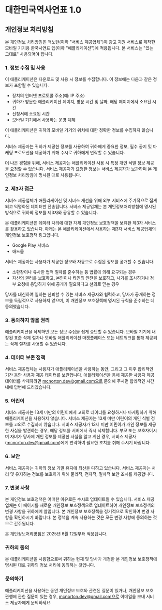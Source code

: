 # 대한민국역사연표 1.0

## 개인정보 처리방침

본 개인정보 처리방침은 맥노턴(이하 "서비스 제공업체")이 광고 지원 서비스로 제작한 모바일 기기용 한국사연표 앱(이하 "애플리케이션")에 적용됩니다. 본 서비스는 "있는 그대로" 사용되어야 합니다.  

### 1. 정보 수집 및 사용

이 애플리케이션은 다운로드 및 사용 시 정보를 수집합니다. 이 정보에는 다음과 같은 정보가 포함될 수 있습니다.

- 장치의 인터넷 프로토콜 주소(예: IP 주소)
- 귀하가 방문한 애플리케이션 페이지, 방문 시간 및 날짜, 해당 페이지에서 소요된 시간
- 신청서에 소요된 시간
- 모바일 기기에서 사용하는 운영 체제

이 애플리케이션은 귀하의 모바일 기기의 위치에 대한 정확한 정보를 수집하지 않습니다.

서비스 제공자는 귀하가 제공한 정보를 사용하여 귀하에게 중요한 정보, 필수 공지 및 마케팅 프로모션을 제공하기 위해 수시로 귀하에게 연락할 수 있습니다.

더 나은 경험을 위해, 서비스 제공자는 애플리케이션 사용 시 특정 개인 식별 정보 제공을 요청할 수 있습니다. 서비스 제공자가 요청한 정보는 서비스 제공자가 보관하며 본 개인정보 처리방침에 명시된 대로 사용됩니다.

### 2. 제3자 접근

서비스 제공업체가 애플리케이션 및 서비스 개선을 위해 외부 서비스에 주기적으로 집계되고 익명화된 데이터만 전송됩니다. 서비스 제공업체는 본 개인정보처리방침에 명시된 방식으로 귀하의 정보를 제3자와 공유할 수 있습니다.

본 애플리케이션은 데이터 처리에 대한 자체 개인정보 보호정책을 보유한 제3자 서비스를 활용하고 있습니다. 아래는 본 애플리케이션에서 사용하는 제3자 서비스 제공업체의 개인정보 보호정책 링크입니다.
- Google Play 서비스
- 애드몹

서비스 제공자는 사용자가 제공한 정보와 자동으로 수집된 정보를 공개할 수 있습니다.
- 소환장이나 유사한 법적 절차를 준수하는 등 법률에 의해 요구되는 경우
- 자신의 권리를 보호하고, 본인이나 타인의 안전을 보호하고, 사기를 조사하거나 정부 요청에 응답하기 위해 공개가 필요하다고 선의로 믿는 경우

당사를 대신하여 일하는 신뢰할 수 있는 서비스 제공자와 협력하고, 당사가 공개하는 정보를 독립적으로 사용하지 않으며, 이 개인정보 보호정책에 명시된 규칙을 준수하는 데 동의했습니다.

  

  
### 3. 동의하지 않을 권리
애플리케이션을 삭제하면 모든 정보 수집을 쉽게 중단할 수 있습니다. 모바일 기기에 내장된 표준 삭제 절차나 모바일 애플리케이션 마켓플레이스 또는 네트워크를 통해 제공되는 삭제 절차를 사용할 수 있습니다.

### 4. 데이터 보존 정책
서비스 제공업체는 사용자가 애플리케이션을 사용하는 동안, 그리고 그 이후 합리적인 기간 동안 사용자 제공 데이터를 보관합니다. 애플리케이션을 통해 제공한 사용자 제공 데이터를 삭제하려면 mcnorton.dev@gmail.com으로 문의해 주시면 합리적인 시간 내에 답변해 드리겠습니다.

### 5. 어린이
서비스 제공자는 13세 미만의 어린이에게 고의로 데이터를 요청하거나 마케팅하기 위해 애플리케이션을 사용하지 않습니다.
서비스 제공자는 13세 미만 어린이의 개인 식별 정보를 고의로 수집하지 않습니다. 서비스 제공자가 13세 미만 어린이가 개인 정보를 제공한 사실을 발견하는 경우, 해당 정보를 서버에서 즉시 삭제합니다. 부모 또는 보호자이시며 자녀가 당사에 개인 정보를 제공한 사실을 알고 계신 경우, 서비스 제공자(mcnorton.dev@gmail.com)에게 연락하여 필요한 조치를 취해 주시기 바랍니다.

### 6. 보안
서비스 제공자는 귀하의 정보 기밀 유지에 최선을 다하고 있습니다. 서비스 제공자는 처리 및 유지하는 정보를 보호하기 위해 물리적, 전자적, 절차적 보안 조치를 제공합니다.

### 7. 변경 사항
본 개인정보 보호정책은 어떠한 이유로든 수시로 업데이트될 수 있습니다. 서비스 제공업체는 이 페이지를 새로운 개인정보 보호정책으로 업데이트하여 개인정보 보호정책의 변경 사항을 귀하에게 알립니다. 본 개인정보 보호정책을 정기적으로 확인하여 변경 사항을 확인하시기 바랍니다. 본 정책을 계속 사용하는 것은 모든 변경 사항에 동의하는 것으로 간주됩니다.

본 개인정보처리방침은 2025년 6월 12일부터 적용됩니다.

### 귀하의 동의
본 애플리케이션을 사용함으로써 귀하는 현재 및 당사가 개정한 본 개인정보 보호정책에 명시된 대로 귀하의 정보 처리에 동의하는 것입니다.

### 문의하기
애플리케이션을 사용하는 동안 개인정보 보호와 관련된 질문이 있거나, 개인정보 보호 관행에 관한 질문이 있는 경우, mcnorton.dev@gmail.com으로 이메일을 보내 서비스 제공자에게 문의하세요.
